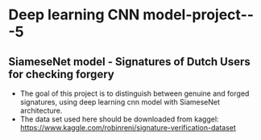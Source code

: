 # Deep learning CNN model-project---5
## SiameseNet model - Signatures of Dutch Users for checking forgery
* The goal of this project is to distinguish between genuine and forged signatures, using deep learning cnn model with SiameseNet architecture.
* The data set used here should be downloaded from kaggel: https://www.kaggle.com/robinreni/signature-verification-dataset
